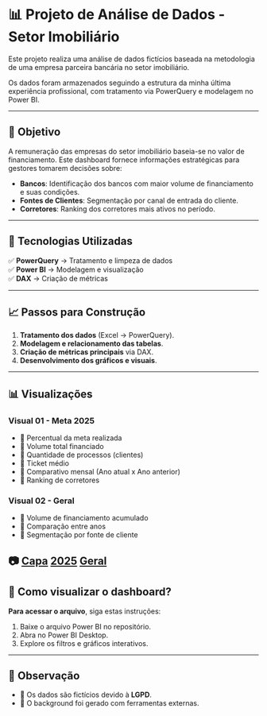 # 📊 Projeto de Análise de Dados - Setor Imobiliário  

Este projeto realiza uma análise de dados fictícios baseada na metodologia de uma empresa parceira bancária no setor imobiliário.  

Os dados foram armazenados seguindo a estrutura da minha última experiência profissional, com tratamento via PowerQuery e modelagem no Power BI.

---

## 🚀 Objetivo  
A remuneração das empresas do setor imobiliário baseia-se no valor de financiamento. Este dashboard fornece informações estratégicas para gestores tomarem decisões sobre:  

- **Bancos**: Identificação dos bancos com maior volume de financiamento e suas condições.  
- **Fontes de Clientes**: Segmentação por canal de entrada do cliente.  
- **Corretores**: Ranking dos corretores mais ativos no período.  

---

## 🔧 Tecnologias Utilizadas  
✅ **PowerQuery** → Tratamento e limpeza de dados  
✅ **Power BI** → Modelagem e visualização  
✅ **DAX** → Criação de métricas  

---

## 📈 Passos para Construção  
1. **Tratamento dos dados** (Excel → PowerQuery).  
2. **Modelagem e relacionamento das tabelas**.  
3. **Criação de métricas principais** via DAX.  
4. **Desenvolvimento dos gráficos e visuais**.  

---

## 📊 Visualizações  

### **Visual 01 - Meta 2025**  
- 📌 Percentual da meta realizada  
- 📌 Volume total financiado  
- 📌 Quantidade de processos (clientes)  
- 📌 Ticket médio  
- 📌 Comparativo mensal (Ano atual x Ano anterior)  
- 📌 Ranking de corretores  

### **Visual 02 - Geral**  
- 📌 Volume de financiamento acumulado  
- 📌 Comparação entre anos  
- 📌 Segmentação por fonte de cliente  

📷
[Capa](https://github.com/odoroteu/Analise-dados-cons.imobiliaria/img/Capa.png)
[2025](https://github.com/odoroteu/Analise-dados-cons.imobiliaria/img/2025.png)
[Geral](https://github.com/odoroteu/Analise-dados-cons.imobiliaria/img/Geral.png)
---

## 🔗 Como visualizar o dashboard?  
**Para acessar o arquivo**, siga estas instruções:  
1. Baixe o arquivo Power BI no repositório.  
2. Abra no Power BI Desktop.  
3. Explore os filtros e gráficos interativos.  

---

## 📌 Observação  
- 🚨 Os dados são fictícios devido à **LGPD**.  
- 🔹 O background foi gerado com ferramentas externas.
